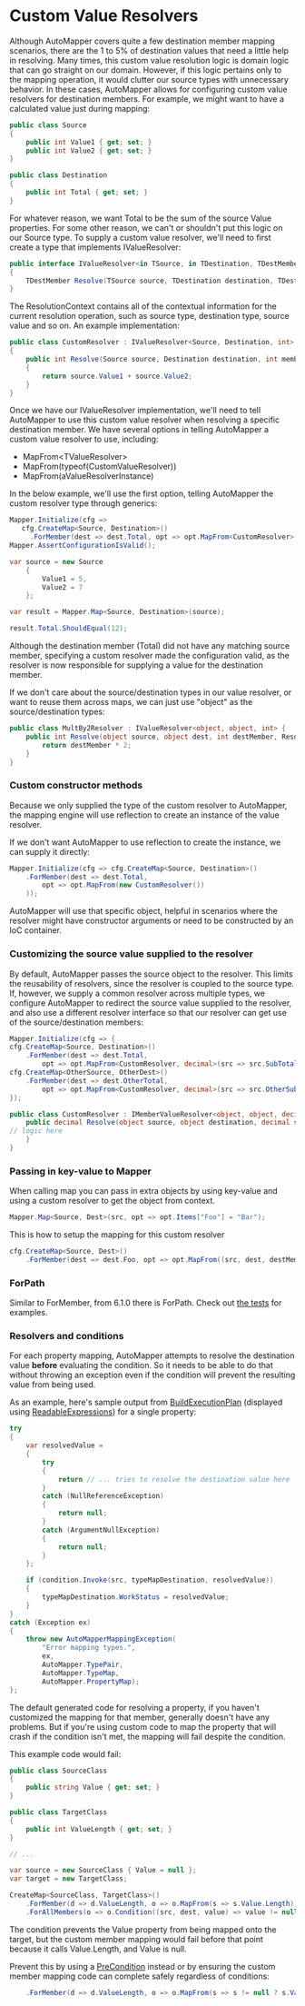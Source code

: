 # Custom Value Resolvers

Although AutoMapper covers quite a few destination member mapping scenarios, there are the 1 to 5% of destination values that need a little help in resolving.  Many times, this custom value resolution logic is domain logic that can go straight on our domain.  However, if this logic pertains only to the mapping operation, it would clutter our source types with unnecessary behavior.  In these cases, AutoMapper allows for configuring custom value resolvers for destination members.  For example, we might want to have a calculated value just during mapping:

```c#
public class Source
{
	public int Value1 { get; set; }
	public int Value2 { get; set; }
}

public class Destination
{
	public int Total { get; set; }
}
```

For whatever reason, we want Total to be the sum of the source Value properties.  For some other reason, we can't or shouldn't put this logic on our Source type.  To supply a custom value resolver, we'll need to first create a type that implements IValueResolver:

```c#
public interface IValueResolver<in TSource, in TDestination, TDestMember>
{
	TDestMember Resolve(TSource source, TDestination destination, TDestMember destMember, ResolutionContext context);
}
```

The ResolutionContext contains all of the contextual information for the current resolution operation, such as source type, destination type, source value and so on.  An example implementation:

```c#
public class CustomResolver : IValueResolver<Source, Destination, int>
{
	public int Resolve(Source source, Destination destination, int member, ResolutionContext context)
	{
        return source.Value1 + source.Value2;
	}
}
```

Once we have our IValueResolver implementation, we'll need to tell AutoMapper to use this custom value resolver when resolving a specific destination member.  We have several options in telling AutoMapper a custom value resolver to use, including:

* MapFrom\<TValueResolver\>
* MapFrom(typeof(CustomValueResolver))
* MapFrom(aValueResolverInstance)

In the below example, we'll use the first option, telling AutoMapper the custom resolver type through generics:

```c#
Mapper.Initialize(cfg =>
   cfg.CreateMap<Source, Destination>()
	 .ForMember(dest => dest.Total, opt => opt.MapFrom<CustomResolver>()));
Mapper.AssertConfigurationIsValid();

var source = new Source
	{
		Value1 = 5,
		Value2 = 7
	};

var result = Mapper.Map<Source, Destination>(source);

result.Total.ShouldEqual(12);
```

Although the destination member (Total) did not have any matching source member, specifying a custom resolver made the configuration valid, as the resolver is now responsible for supplying a value for the destination member.  

If we don't care about the source/destination types in our value resolver, or want to reuse them across maps, we can just use "object" as the source/destination types:

```c#
public class MultBy2Resolver : IValueResolver<object, object, int> {
    public int Resolve(object source, object dest, int destMember, ResolutionContext context) {
        return destMember * 2;
    }
}
```

### Custom constructor methods

Because we only supplied the type of the custom resolver to AutoMapper, the mapping engine will use reflection to create an instance of the value resolver.

If we don't want AutoMapper to use reflection to create the instance, we can supply it directly:

```c#
Mapper.Initialize(cfg => cfg.CreateMap<Source, Destination>()
	.ForMember(dest => dest.Total,
		opt => opt.MapFrom(new CustomResolver())
	));
```

AutoMapper will use that specific object, helpful in scenarios where the resolver might have constructor arguments or need to be constructed by an IoC container.

### Customizing the source value supplied to the resolver

By default, AutoMapper passes the source object to the resolver. This limits the reusability of resolvers, since the resolver is coupled to the source type. If, however, we supply a common resolver across multiple types, we configure AutoMapper to redirect the source value supplied to the resolver, and also use a different resolver interface so that our resolver can get use of the source/destination members:

```c#
Mapper.Initialize(cfg => {
cfg.CreateMap<Source, Destination>()
    .ForMember(dest => dest.Total,
        opt => opt.MapFrom<CustomResolver, decimal>(src => src.SubTotal));
cfg.CreateMap<OtherSource, OtherDest>()
    .ForMember(dest => dest.OtherTotal,
        opt => opt.MapFrom<CustomResolver, decimal>(src => src.OtherSubTotal));
});

public class CustomResolver : IMemberValueResolver<object, object, decimal, decimal> {
    public decimal Resolve(object source, object destination, decimal sourceMember, decimal destinationMember, ResolutionContext context) {
// logic here
    }
}
```

### Passing in key-value to Mapper

When calling map you can pass in extra objects by using key-value and using a custom resolver to get the object from context.

```c#
Mapper.Map<Source, Dest>(src, opt => opt.Items["Foo"] = "Bar");
```

This is how to setup the mapping for this custom resolver

```c#
cfg.CreateMap<Source, Dest>()
    .ForMember(dest => dest.Foo, opt => opt.MapFrom((src, dest, destMember, context) => context.Items["Foo"]));
```

### ForPath

Similar to ForMember, from 6.1.0 there is ForPath. Check out [the tests](https://github.com/AutoMapper/AutoMapper/search?utf8=%E2%9C%93&q=ForPath&type=) for examples.

### Resolvers and conditions

For each property mapping, AutoMapper attempts to resolve the destination value **before** evaluating the condition. So it needs to be able to do that without throwing an exception even if the condition will prevent the resulting value from being used.

As an example, here's sample output from [BuildExecutionPlan](Understanding-your-mapping.html) (displayed using [ReadableExpressions](https://marketplace.visualstudio.com/items?itemName=vs-publisher-1232914.ReadableExpressionsVisualizers)) for a single property:

```c#
try
{
	var resolvedValue =
	{
		try
		{
			return // ... tries to resolve the destination value here
		}
		catch (NullReferenceException)
		{
			return null;
		}
		catch (ArgumentNullException)
		{
			return null;
		}
	};

	if (condition.Invoke(src, typeMapDestination, resolvedValue))
	{
		typeMapDestination.WorkStatus = resolvedValue;
	}
}
catch (Exception ex)
{
	throw new AutoMapperMappingException(
		"Error mapping types.",
		ex,
		AutoMapper.TypePair,
		AutoMapper.TypeMap,
		AutoMapper.PropertyMap);
};
```
The default generated code for resolving a property, if you haven't customized the mapping for that member, generally doesn't have any problems.  But if you're using custom code to map the property that will crash if the condition isn't met, the mapping will fail despite the condition.

This example code would fail:

```c#
public class SourceClass 
{ 
	public string Value { get; set; }
}

public class TargetClass 
{
	public int ValueLength { get; set; }
}

// ...

var source = new SourceClass { Value = null };
var target = new TargetClass;

CreateMap<SourceClass, TargetClass>()
	.ForMember(d => d.ValueLength, o => o.MapFrom(s => s.Value.Length))
	.ForAllMembers(o => o.Condition((src, dest, value) => value != null));
```
The condition prevents the Value property from being mapped onto the target, but the custom member mapping would fail before that point because it calls Value.Length, and Value is null. 

Prevent this by using a [PreCondition](Conditional-mapping.html#preconditions) instead or by ensuring the custom member mapping code can complete safely regardless of conditions:

```c#
	.ForMember(d => d.ValueLength, o => o.MapFrom(s => s != null ? s.Value.Length : 0))
```
